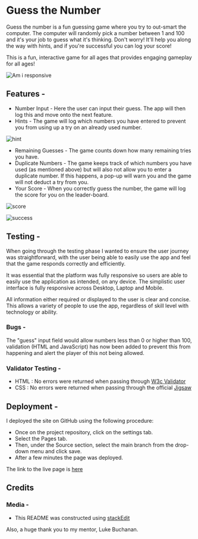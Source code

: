 # Guess the Number

Guess the number is a fun guessing game where you try to out-smart the computer. The computer will randomly pick a number between 1 and 100 and it's your job to guess what it's thinking. Don't worry! It'll help you along the way with hints, and if you're successful you can log your score!

This is a fun, interactive game for all ages that provides engaging gameplay for all ages!


![Am i responsive](https://i.ibb.co/Cz46D0t/pp2-responsive-scrnsht.png)


## Features -
- Number Input - Here the user can input their guess. The app will then log this and move onto the next feature.
- Hints - The game will log which numbers you have entered to prevent you from using up a try on an already used number.

![hint](https://i.ibb.co/bRvYvhJ/pp2-hint.png)
- Remaining Guesses - The game counts down how many remaining tries you have.
- Duplicate Numbers - The game keeps track of which numbers you have used (as mentioned above) but will also not allow you to enter a duplicate number. If this happens, a pop-up will warn you and the game will not deduct a try from you.
- Your Score - When you correctly guess the number, the game will log the score for you on the leader-board.

![score](https://i.ibb.co/sqt5JXR/pp2-score.png)

![success](https://i.ibb.co/DVVQ5Yh/pp2-sucess.png)

## Testing -
When going through the testing phase I wanted to ensure the user journey was straightforward, with the user being able to easily use the app and feel that the game responds correctly and efficiently.

It was essential that the platform was fully responsive so users are able to easily use the application as intended, on any device. The simplistic user interface is fully responsive across Desktop, Laptop and Mobile.

All information either required or displayed to the user is clear and concise. This allows a variety of people to use the app, regardless of skill level with technology or ability.

### Bugs -
The "guess" input field would allow numbers less than 0 or higher than 100, validation (HTML and JavaScript) has now been added to prevent this from happening and alert the player of this not being allowed.

### Validator Testing -
- HTML : No errors were returned when passing through [W3c Validator](https://validator.w3.org/)
- CSS : No errors were returned when passing through the official [Jigsaw](https://jigsaw.w3.org/css-validator/)

## Deployment - 
I deployed the site on GitHub using the following procedure:
- Once on the project repository, click on the settings tab.
- Select the Pages tab.
- Then, under the Source section, select the main branch from the drop-down menu and click save.
- After a few minutes the page was deployed.

The link to the live page is [here](https://lbrooks13.github.io/Guess-the-number---PP2/)

## Credits
### Media -
- This README was constructed using [stackEdit](stackededit.io)

Also, a huge thank you to my mentor, Luke Buchanan.
